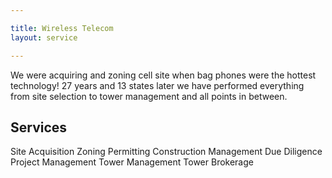 ```yaml
---

title: Wireless Telecom
layout: service

---
```


We were acquiring and zoning cell site when bag phones were the hottest technology!  27 years and 13 states later we have performed everything from site selection to tower management and all points in between.

## Services

Site Acquisition 
Zoning 
Permitting 
Construction Management 
Due Diligence 
Project Management 
Tower Management 
Tower Brokerage
